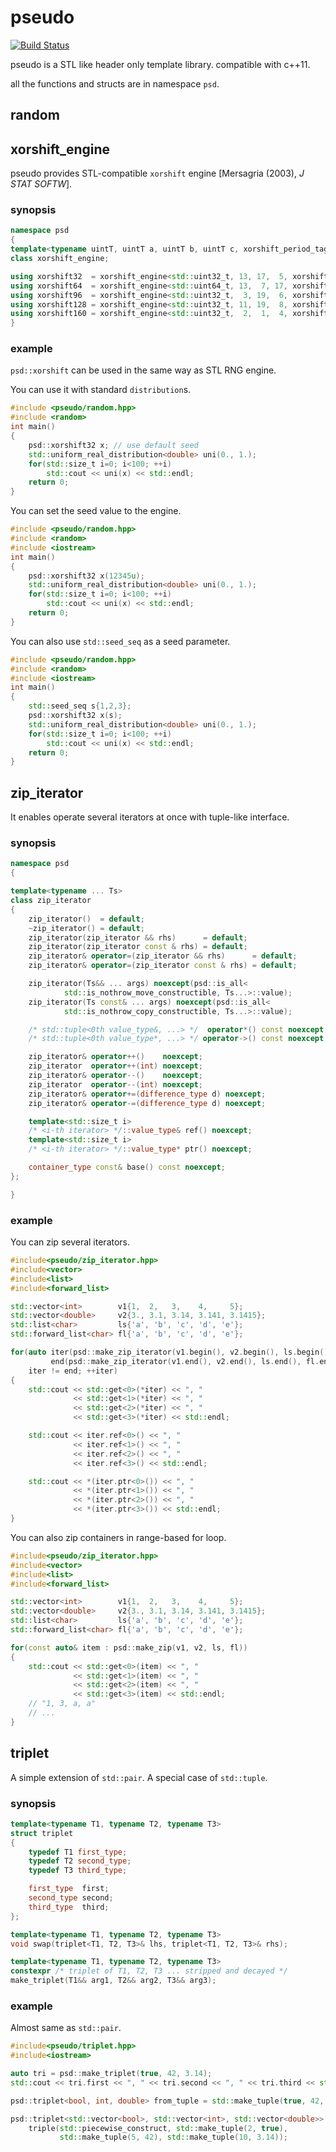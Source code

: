 pseudo
====

[![Build Status](https://travis-ci.org/ToruNiina/pseudo.svg?branch=master)](https://travis-ci.org/ToruNiina/pseudo)

pseudo is a STL like header only template library. compatible with c++11.

all the functions and structs are in namespace `psd`.

## random

## xorshift\_engine

pseudo provides STL-compatible `xorshift` engine [Mersagria (2003), _J STAT SOFTW_].

### synopsis

```cpp
namespace psd
{
template<typename uintT, uintT a, uintT b, uintT c, xorshift_period_tag>
class xorshift_engine;

using xorshift32  = xorshift_engine<std::uint32_t, 13, 17,  5, xorshift_period_tag::p32>;
using xorshift64  = xorshift_engine<std::uint64_t, 13,  7, 17, xorshift_period_tag::p64>;
using xorshift96  = xorshift_engine<std::uint32_t,  3, 19,  6, xorshift_period_tag::p96>;
using xorshift128 = xorshift_engine<std::uint32_t, 11, 19,  8, xorshift_period_tag::p128>;
using xorshift160 = xorshift_engine<std::uint32_t,  2,  1,  4, xorshift_period_tag::p160>;
}
```

### example

`psd::xorshift` can be used in the same way as STL RNG engine.

You can use it with standard `distribution`s.

```cpp
#include <pseudo/random.hpp>
#include <random>
int main()
{
    psd::xorshift32 x; // use default seed
    std::uniform_real_distribution<double> uni(0., 1.);
    for(std::size_t i=0; i<100; ++i)
        std::cout << uni(x) << std::endl;
    return 0;
}
```

You can set the seed value to the engine.

```cpp
#include <pseudo/random.hpp>
#include <random>
#include <iostream>
int main()
{
    psd::xorshift32 x(12345u);
    std::uniform_real_distribution<double> uni(0., 1.);
    for(std::size_t i=0; i<100; ++i)
        std::cout << uni(x) << std::endl;
    return 0;
}
```

You can also use `std::seed_seq` as a seed parameter.

```cpp
#include <pseudo/random.hpp>
#include <random>
#include <iostream>
int main()
{
    std::seed_seq s{1,2,3};
    psd::xorshift32 x(s);
    std::uniform_real_distribution<double> uni(0., 1.);
    for(std::size_t i=0; i<100; ++i)
        std::cout << uni(x) << std::endl;
    return 0;
}
```

## zip\_iterator

It enables operate several iterators at once with tuple-like interface.

### synopsis

```cpp
namespace psd
{

template<typename ... Ts>
class zip_iterator
{
    zip_iterator()  = default;
    ~zip_iterator() = default;
    zip_iterator(zip_iterator && rhs)      = default;
    zip_iterator(zip_iterator const & rhs) = default;
    zip_iterator& operator=(zip_iterator && rhs)      = default;
    zip_iterator& operator=(zip_iterator const & rhs) = default;

    zip_iterator(Ts&& ... args) noexcept(psd::is_all<
            std::is_nothrow_move_constructible, Ts...>::value);
    zip_iterator(Ts const& ... args) noexcept(psd::is_all<
            std::is_nothrow_copy_constructible, Ts...>::value);

    /* std::tuple<0th value_type&, ...> */  operator*() const noexcept;
    /* std::tuple<0th value_type*, ...> */ operator->() const noexcept;

    zip_iterator& operator++()    noexcept;
    zip_iterator  operator++(int) noexcept;
    zip_iterator& operator--()    noexcept;
    zip_iterator  operator--(int) noexcept;
    zip_iterator& operator+=(difference_type d) noexcept;
    zip_iterator& operator-=(difference_type d) noexcept;

    template<std::size_t i>
    /* <i-th iterator> */::value_type& ref() noexcept;
    template<std::size_t i>
    /* <i-th iterator> */::value_type* ptr() noexcept;

    container_type const& base() const noexcept;
};

}
```

### example

You can zip several iterators.


```cpp
#include<pseudo/zip_iterator.hpp>
#include<vector>
#include<list>
#include<forward_list>

std::vector<int>        v1{1,  2,   3,    4,     5};
std::vector<double>     v2{3., 3.1, 3.14, 3.141, 3.1415};
std::list<char>         ls{'a', 'b', 'c', 'd', 'e'};
std::forward_list<char> fl{'a', 'b', 'c', 'd', 'e'};

for(auto iter(psd::make_zip_iterator(v1.begin(), v2.begin(), ls.begin(), fl.begin())),
         end(psd::make_zip_iterator(v1.end(), v2.end(), ls.end(), fl.end()));
    iter != end; ++iter)
{
    std::cout << std::get<0>(*iter) << ", "
              << std::get<1>(*iter) << ", "
              << std::get<2>(*iter) << ", "
              << std::get<3>(*iter) << std::endl;

    std::cout << iter.ref<0>() << ", "
              << iter.ref<1>() << ", "
              << iter.ref<2>() << ", "
              << iter.ref<3>() << std::endl;

    std::cout << *(iter.ptr<0>()) << ", "
              << *(iter.ptr<1>()) << ", "
              << *(iter.ptr<2>()) << ", "
              << *(iter.ptr<3>()) << std::endl;
}
```

You can also zip containers in range-based for loop.

```cpp
#include<pseudo/zip_iterator.hpp>
#include<vector>
#include<list>
#include<forward_list>

std::vector<int>        v1{1,  2,   3,    4,     5};
std::vector<double>     v2{3., 3.1, 3.14, 3.141, 3.1415};
std::list<char>         ls{'a', 'b', 'c', 'd', 'e'};
std::forward_list<char> fl{'a', 'b', 'c', 'd', 'e'};

for(const auto& item : psd::make_zip(v1, v2, ls, fl))
{
    std::cout << std::get<0>(item) << ", "
              << std::get<1>(item) << ", "
              << std::get<2>(item) << ", "
              << std::get<3>(item) << std::endl;
    // "1, 3, a, a"
    // ...
}
```

## triplet

A simple extension of `std::pair`. A special case of `std::tuple`.

### synopsis

```cpp
template<typename T1, typename T2, typename T3>
struct triplet
{
    typedef T1 first_type;
    typedef T2 second_type;
    typedef T3 third_type;

    first_type  first;
    second_type second;
    third_type  third;
};

template<typename T1, typename T2, typename T3>
void swap(triplet<T1, T2, T3>& lhs, triplet<T1, T2, T3>& rhs);

template<typename T1, typename T2, typename T3>
constexpr /* triplet of T1, T2, T3 ... stripped and decayed */
make_triplet(T1&& arg1, T2&& arg2, T3&& arg3);
```

### example

Almost same as `std::pair`.

```cpp
#include<pseudo/triplet.hpp>
#include<iostream>

auto tri = psd::make_triplet(true, 42, 3.14);
std::cout << tri.first << ", " << tri.second << ", " << tri.third << std::endl;

psd::triplet<bool, int, double> from_tuple = std::make_tuple(true, 42, 3.14);

psd::triplet<std::vector<bool>, std::vector<int>, std::vector<double>>
    triple(std::piecewise_construct, std::make_tuple(2, true),
           std::make_tuple(5, 42), std::make_tuple(10, 3.14));
```
